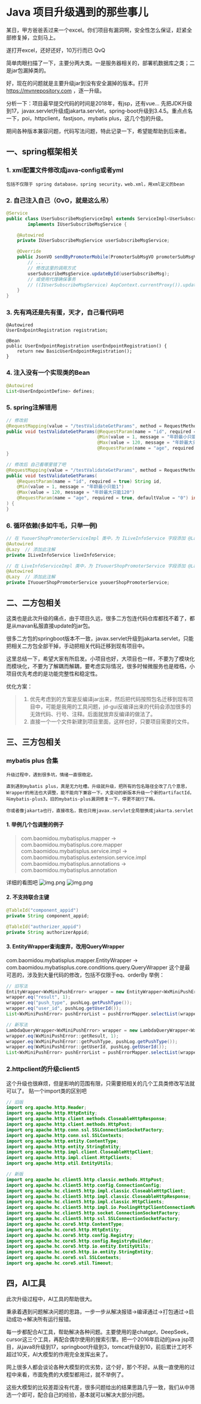 
# Java 项目升级遇到的那些事儿

某日，甲方爸爸丢过来一个excel。你们项目有漏洞啊，安全性怎么保证，赶紧全部修复掉，立刻马上。

遂打开excel，还好还好，10万行而已 QvQ

简单肉眼扫描了一下，主要分两大类。一是服务器相关的，部署机数据库之类；二是jar包漏掉类的。

好，现在的问题就是主要升级jar到没有安全漏掉的版本。打开 https://mvnrepository.com ，逐一升级。

分析一下：项目最早提交代码的时间是2018年，有jsp，还有vue... 先把JDK升级到17，javax.servlet升级成jakarta.servlet，spring-boot升级到3.4.5。重点点名一下，poi，httpclient，fastjson，mybatis plus，这几个包的升级。

期间各种版本兼容问题，代码写法问题，特此记录一下，希望能帮助到后来者。

## 一、spring框架相关
### 1. xml配置文件修改成java-config或者yml
    包括不仅限于 spring database，spring security，web.xml，用xml定义的bean

### 2. 自己注入自己（OvO，就是这么吊）
```java
@Service
public class UserSubscribeMsgServiceImpl extends ServiceImpl<UserSubscribeMsgMapper, UserSubscribeMsg>
        implements IUserSubscribeMsgService {

    @Autowired
    private IUserSubscribeMsgService userSubscribeMsgService;

    @Override
    public JsonVO sendByPromoterMobile(PromoterSubMsgVO promoterSubMsgVO) throws Exception {
        // ...
        // 修改这里的调用方式
        userSubscribeMsgService.updateById(userSubscribeMsg);
        // 或使用代理确保事务
        // ((IUserSubscribeMsgService) AopContext.currentProxy()).updateById(userSubscribeMsg);
    }
}
```

### 3. 先有鸡还是先有蛋，天才，自己看代码吧
```jva
@Autowired
UserEndpointRegistration registration;

@Bean
public UserEndpointRegistration userEndpointRegistration() {
    return new BasicUserEndpointRegistration();
}
```

### 4. 注入没有一个实现类的Bean
```java
@Autowired
List<UserEndpointDefine> defines;
```

### 5. spring注解错用
```java
// 修改前
@RequestMapping(value = "/testValidateGetParams", method = RequestMethod.GET)
public void testValidateGetParams(@RequestParam(name = "id", required = true) String id,
                                  @Min(value = 1, message = "年龄最小只能1")
                                  @Max(value = 120, message = "年龄最大只能120")
                                  @RequestParam(name = "age", required = true, value = "0") int age) {
}

// 修改后 自己看哪里错了吧
@RequestMapping(value = "/testValidateGetParams", method = RequestMethod.GET)
public void testValidateGetParams(
    @RequestParam(name = "id", required = true) String id,
    @Min(value = 1, message = "年龄最小只能1")
    @Max(value = 120, message = "年龄最大只能120")
    @RequestParam(name = "age", required = true, defaultValue = "0") int age
) {
}
```

### 6. 循环依赖(多如牛毛，只举一例)
```java
// 在 YuouerShopPromoterServiceImpl 类中，为 ILiveInfoService 字段添加 @Lazy 注解
@Autowired
@Lazy  // 添加此注解
private ILiveInfoService liveInfoService;

// 在 LiveInfoServiceImpl 类中，为 IYuouerShopPromoterService 字段添加 @Lazy 注解
@Autowired
@Lazy  // 添加此注解
private IYuouerShopPromoterService yuouerShopPromoterService;
```

## 二、二方包相关
这类也是此次升级的痛点，由于项目久远，很多二方包连代码仓库都找不着了，都是从mavan私服直接update的jar包。

很多二方包的springboot版本不一致，javax.servlet升级到jakarta.servlet，只能把相关二方包全部干掉，手动把相关代码迁移到现有项目中。

这里总结一下，希望大家有所启发。小项目也好，大项目也一样，不要为了模块化而模块化，不要为了解耦而解耦，要考虑实际情况，很多时候微服务也是桎梏，小项目优先考虑的是功能完整性和稳定性。

优化方案：
> 1. 优先考虑到的方案是反编译jar出来，然后把代码按照包名迁移到现有项目中，可能是我用的工具问题，jd-gui反编译出来的代码会添加很多的无效代码、行号、注释。后面就放弃反编译的做法了。
> 2. 直接一个一个文件新建到项目里面，这样也好，只要项目需要的文件。


## 三、三方包相关
### mybatis plus 合集
    升级过程中，遇到很多坑，情绪一直很稳定。

    直到遇到mybatis plus，真是无力吐槽。升级就升级，把所有的包名路径全改了几个意思，Wrapper的用法也大调整，能不能向下兼容一下。大变动的新版本升级一个新的artifactId，叫mybatis-plus3，旧的mybatis-plus漏洞修复一下，停更不就行了嘛。

    你或者像jakarta也行，直接改名，我也只用javax.servlet全局替换成jakarta.servlet

#### 1. 举例几个包调整的例子
> com.baomidou.mybatisplus.mapper -> com.baomidou.mybatisplus.core.mapper
> com.baomidou.mybatisplus.service.impl -> com.baomidou.mybatisplus.extension.service.impl
> com.baomidou.mybatisplus.annotations -> com.baomidou.mybatisplus.annotation

详细的看图吧
![img.png](https://vansiit.cc/img/project-upgrade/1.png)
![img.png](https://vansiit.cc/img/project-upgrade/2.png)

####  2. 不支持联合主键
```java
@TableId("component_appid")
private String component_appid;

@TableId("authorizer_appid")
private String authorizerAppid;
```

#### 3. EntityWrapper查询废弃，改用QueryWrapper
com.baomidou.mybatisplus.mapper.EntityWrapper -> com.baomidou.mybatisplus.core.conditions.query.QueryWrapper
这个是最可恶的，涉及到大量代码的修改，包括不仅限于eq、orderBy
举例：
```java
// 旧写法
EntityWrapper<WxMiniPushError> wrapper = new EntityWrapper<WxMiniPushError>();
wrapper.eq("result", 1);
wrapper.eq("push_type", pushLog.getPushType());
wrapper.eq("user_id", pushLog.getUserId());
List<WxMiniPushError> pushErrorList = pushErrorMapper.selectList(wrapper);

// 新写法
LambdaQueryWrapper<WxMiniPushError> wrapper = new LambdaQueryWrapper<WxMiniPushError>();
wrapper.eq(WxMiniPushError::getResult, 1);
wrapper.eq(WxMiniPushError::getPushType, pushLog.getPushType());
wrapper.eq(WxMiniPushError::getUserId, pushLog.getUserId());
List<WxMiniPushError> pushErrorList = pushErrorMapper.selectList(wrapper);
```

### 2.httpclient的升级client5
这个升级也很麻烦，但是影响的范围有限，只需要把相关的几个工具类修改写法就可以了。
贴一个import类的区别吧
```java
// 旧版
import org.apache.http.Header;
import org.apache.http.HttpEntity;
import org.apache.http.client.methods.CloseableHttpResponse;
import org.apache.http.client.methods.HttpPost;
import org.apache.http.conn.ssl.SSLConnectionSocketFactory;
import org.apache.http.conn.ssl.SSLContexts;
import org.apache.http.entity.ContentType;
import org.apache.http.entity.StringEntity;
import org.apache.http.impl.client.CloseableHttpClient;
import org.apache.http.impl.client.HttpClients;
import org.apache.http.util.EntityUtils;

// 新版
import org.apache.hc.client5.http.classic.methods.HttpPost;
import org.apache.hc.client5.http.config.ConnectionConfig;
import org.apache.hc.client5.http.impl.classic.CloseableHttpClient;
import org.apache.hc.client5.http.impl.classic.CloseableHttpResponse;
import org.apache.hc.client5.http.impl.classic.HttpClients;
import org.apache.hc.client5.http.impl.io.PoolingHttpClientConnectionManager;
import org.apache.hc.client5.http.socket.ConnectionSocketFactory;
import org.apache.hc.client5.http.ssl.SSLConnectionSocketFactory;
import org.apache.hc.core5.http.ContentType;
import org.apache.hc.core5.http.HttpEntity;
import org.apache.hc.core5.http.config.Registry;
import org.apache.hc.core5.http.config.RegistryBuilder;
import org.apache.hc.core5.http.io.entity.EntityUtils;
import org.apache.hc.core5.http.io.entity.StringEntity;
import org.apache.hc.core5.ssl.SSLContexts;
import org.apache.hc.core5.util.Timeout;

```

## 四，AI工具
此次升级过程中，AI工具的帮助很大。

秉承着遇到问题解决问题的思路，一步一步从解决报错->编译通过->打包通过->启动成功->解决所有运行报错。

每一步都配合AI工具，帮助解决各种问题。主要使用的是chatgpt，DeepSeek，cursor这三个工具，再配合偶尔使用的搜索引擎。把一个2016年启动的java jsp项目，从java8升级到17，springboot升级到3，tomcat升级到10，前后累计工时不超过10天，AI大模型的作用完全发挥出来了。

网上很多人都会谈论各种大模型的优劣势，这个好，那个不好。从我一直使用的过程中来看，市面免费的大模型都用过，就不举例了。

这些大模型的比较差距没有代差，很多问题给出的结果思路几乎一致，我们从中筛选一个即可，配合自己的经验，基本就可以解决大部分问题。
